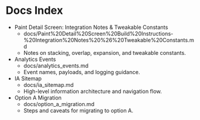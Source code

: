 # Docs Index

- Paint Detail Screen: Integration Notes & Tweakable Constants
  - docs/Paint%20Detail%20Screen%20Build%20Instructions-%20Integration%20Notes%20%26%20Tweakable%20Constants.md
  - Notes on stacking, overlap, expansion, and tweakable constants.
- Analytics Events
  - docs/analytics_events.md
  - Event names, payloads, and logging guidance.
- IA Sitemap
  - docs/ia_sitemap.md
  - High-level information architecture and navigation flow.
- Option A Migration
  - docs/option_a_migration.md
  - Steps and caveats for migrating to option A.
